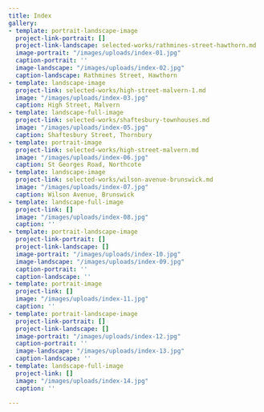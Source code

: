 ```yaml
---
title: Index
gallery:
- template: portrait-landscape-image
  project-link-portrait: []
  project-link-landscape: selected-works/rathmines-street-hawthorn.md
  image-portrait: "/images/uploads/index-01.jpg"
  caption-portrait: ''
  image-landscape: "/images/uploads/index-02.jpg"
  caption-landscape: Rathmines Street, Hawthorn
- template: landscape-image
  project-link: selected-works/high-street-malvern-1.md
  image: "/images/uploads/index-03.jpg"
  caption: High Street, Malvern
- template: landscape-full-image
  project-link: selected-works/shaftesbury-townhouses.md
  image: "/images/uploads/index-05.jpg"
  caption: Shaftesbury Street, Thornbury
- template: portrait-image
  project-link: selected-works/high-street-malvern.md
  image: "/images/uploads/index-06.jpg"
  caption: St Georges Road, Northcote
- template: landscape-image
  project-link: selected-works/wilson-avenue-brunswick.md
  image: "/images/uploads/index-07.jpg"
  caption: Wilson Avenue, Brunswick
- template: landscape-full-image
  project-link: []
  image: "/images/uploads/index-08.jpg"
  caption: ''
- template: portrait-landscape-image
  project-link-portrait: []
  project-link-landscape: []
  image-portrait: "/images/uploads/index-10.jpg"
  image-landscape: "/images/uploads/index-09.jpg"
  caption-portrait: ''
  caption-landscape: ''
- template: portrait-image
  project-link: []
  image: "/images/uploads/index-11.jpg"
  caption: ''
- template: portrait-landscape-image
  project-link-portrait: []
  project-link-landscape: []
  image-portrait: "/images/uploads/index-12.jpg"
  caption-portrait: ''
  image-landscape: "/images/uploads/index-13.jpg"
  caption-landscape: ''
- template: landscape-full-image
  project-link: []
  image: "/images/uploads/index-14.jpg"
  caption: ''

---
```

